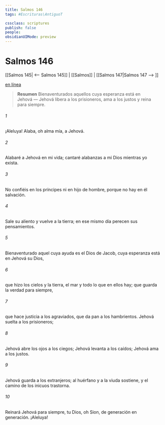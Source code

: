```yaml
---
title: Salmos 146
tags: #Escrituras\AntiguoT

cssclass: scriptures
publish: false
people:
obsidianUIMode: preview
---
```


# Salmos 146
[[Salmos 145| <-- Salmos 145]] | [[Salmos]] | [[Salmos 147|Salmos 147 --> ]]

[en línea](https://churchofjesuschrist.org/study/scriptures/ot/ps/146?lang=spa)

> __Resumen__
Bienaventurados aquellos cuya esperanza está en Jehová — Jehová libera a los prisioneros, ama a los justos y reina para siempre.

###### 1 
¡Aleluya! Alaba, oh alma mía, a Jehová.

###### 2 
Alabaré a Jehová en mi vida;
cantaré alabanzas a mi Dios mientras yo exista.

###### 3 
No confiéis en los príncipes
ni en hijo de hombre, porque no hay en él salvación.

###### 4 
Sale su 
aliento
 y vuelve a la tierra;
en ese mismo día perecen sus pensamientos.

###### 5 
Bienaventurado aquel cuya ayuda es el Dios de Jacob,
cuya esperanza está en Jehová su Dios,

###### 6 
que hizo los cielos y la tierra,
el mar y todo lo que en ellos hay;
que guarda la verdad para siempre,

###### 7 
que hace justicia a los agraviados,
que da pan a los hambrientos.
Jehová suelta a los prisioneros;

###### 8 
Jehová abre 
los 
ojos
 a los ciegos;
Jehová levanta a los caídos;
Jehová ama a los justos.

###### 9 
Jehová guarda a los extranjeros;
al huérfano y a la viuda sostiene,
y el camino de los inicuos trastorna.

###### 10 
Reinará Jehová para siempre,
tu Dios, oh Sion, de generación en generación.
¡Aleluya!

